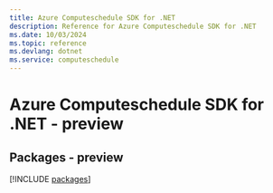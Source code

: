 ```yaml
---
title: Azure Computeschedule SDK for .NET
description: Reference for Azure Computeschedule SDK for .NET
ms.date: 10/03/2024
ms.topic: reference
ms.devlang: dotnet
ms.service: computeschedule
---
```

# Azure Computeschedule SDK for .NET - preview
## Packages - preview
[!INCLUDE [packages](computeschedule-index.md)]